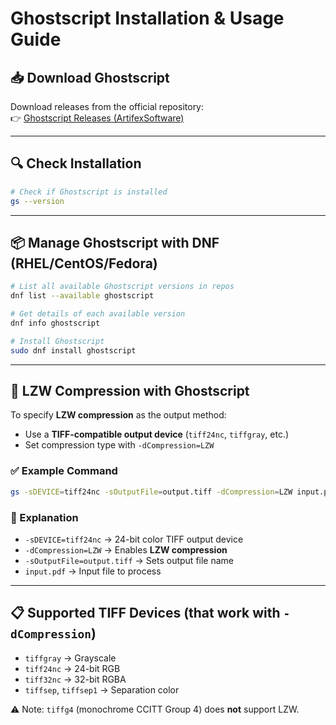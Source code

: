 # Ghostscript Installation & Usage Guide

## 📥 Download Ghostscript
Download releases from the official repository:  
👉 [Ghostscript Releases (ArtifexSoftware)](https://github.com/ArtifexSoftware/ghostpdl-downloads/releases?page=4)

---

## 🔍 Check Installation

```bash
# Check if Ghostscript is installed
gs --version
```

---

## 📦 Manage Ghostscript with DNF (RHEL/CentOS/Fedora)

```bash
# List all available Ghostscript versions in repos
dnf list --available ghostscript

# Get details of each available version
dnf info ghostscript

# Install Ghostscript
sudo dnf install ghostscript
```

---

## 🎨 LZW Compression with Ghostscript

To specify **LZW compression** as the output method:

- Use a **TIFF-compatible output device** (`tiff24nc`, `tiffgray`, etc.)
- Set compression type with `-dCompression=LZW`

### ✅ Example Command

```bash
gs -sDEVICE=tiff24nc -sOutputFile=output.tiff -dCompression=LZW input.pdf
```

### 📌 Explanation
- `-sDEVICE=tiff24nc` → 24-bit color TIFF output device  
- `-dCompression=LZW` → Enables **LZW compression**  
- `-sOutputFile=output.tiff` → Sets output file name  
- `input.pdf` → Input file to process  

---

## 📋 Supported TIFF Devices (that work with `-dCompression`)
- `tiffgray` → Grayscale  
- `tiff24nc` → 24-bit RGB  
- `tiff32nc` → 32-bit RGBA  
- `tiffsep`, `tiffsep1` → Separation color  

⚠️ Note: `tiffg4` (monochrome CCITT Group 4) does **not** support LZW.
